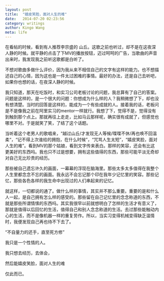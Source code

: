 ```yaml
---
layout: post 
title:  "嬉皮笑脸，面对人生的难"
date:   2014-07-20 02:23:56
category: writings
author: Kingo Wang
meta: life
---
```


在看帖的时候，看到有人推荐李宗盛的 山丘。这歌之前也听过，却不是在这夜深人静的时候。就平静的点击了下MV的播放按钮，迈过呵呵的广告，当歌曲的声音出来时，我发现我之前听这歌都是白听了。

不想对歌曲多做什么评价，因为我从来不相信自己的文字有这样的能力。也不想描述自己的心情，因为这也是一件太过困难的事情。最好的办法，还是自己去听吧，如果你也想的话，在夜深人静的时候。

我只知道，那天在吃饭时，和实习公司老板讨论的问题，我总算有了自己的答案。问题是这样的，是一个很大的问题：你想成为什么样的人？我稍微想了下，却也没有想清楚。当时的回答是这样的，能成为一个有些成就的人。接着我的话，老板问是不是像我之前在阿里实习的mentor一样就行。我想了下，觉得不是，觉得没有到触到那个点上。那就再往上走走，比如马云那样呢，确实很有成就了，但感觉也哪里不对。于是就笑了笑，了结了这个话题。

当听着这个老男人的歌唱来，“越过山丘/才发现无人等候/喋喋不休/再也唤不回温柔“，“记不得上次谁给的拥抱，在什么时候”，“咒骂人生太短”，“嬉皮笑脸，面对人生的难”。看到MV的那个姑娘，看到文字传来表白。那样的笑容，还会有比这更美好的东西吗。我也只不过是想要，拥有这些值得的东西，那些可能平淡无奇却对自己无比珍贵的经历。

那些被自己遗忘许久的画面，一幕幕的浮现在脑海里。那些太多太多值得在我整个人生里都念念不忘的画面。我永远不会忘记那个印在我年少记忆里的笑容。那些记忆，那些各色各样的我生命中出现过的人们串起来的记忆。

就这样，一切都说的通了。做什么样的事情，其实并不那么重要。重要的是和什么人一起，是自己拥有怎么样的感受的。那些留在自己记忆里的念念称道的东西，不就是那些所谓情愫的东西吗。其实我很早以前就想明白了怎样的生活才有意义了，那就是值得以后回忆的生活，值得自己和别人念念称道的生活。去过那些能触动内心的生活，而不是像机器一样的重复劳作。所以，当实习变得机械变得缺乏温情时，我便发现自己再也待不下去了。

“不自量力的还手，直至死方修”

我只是一个性情的人。

我只想去经历，去体会，

然后能嬉皮笑脸，面对人生的难

仅此而已。
